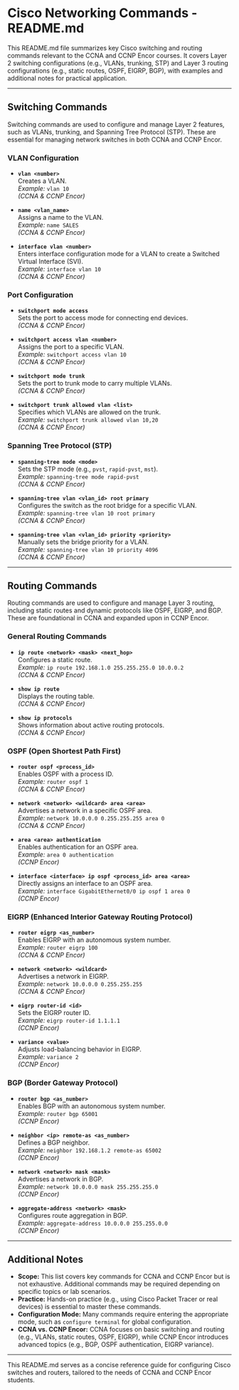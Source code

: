 # Cisco Networking Commands - README.md

This README.md file summarizes key Cisco switching and routing commands relevant to the CCNA and CCNP Encor courses. It covers Layer 2 switching configurations (e.g., VLANs, trunking, STP) and Layer 3 routing configurations (e.g., static routes, OSPF, EIGRP, BGP), with examples and additional notes for practical application.

---

## Switching Commands

Switching commands are used to configure and manage Layer 2 features, such as VLANs, trunking, and Spanning Tree Protocol (STP). These are essential for managing network switches in both CCNA and CCNP Encor.

### VLAN Configuration

- **`vlan <number>`**  
  Creates a VLAN.  
  *Example:* `vlan 10`  
  *(CCNA & CCNP Encor)*

- **`name <vlan_name>`**  
  Assigns a name to the VLAN.  
  *Example:* `name SALES`  
  *(CCNA & CCNP Encor)*

- **`interface vlan <number>`**  
  Enters interface configuration mode for a VLAN to create a Switched Virtual Interface (SVI).  
  *Example:* `interface vlan 10`  
  *(CCNA & CCNP Encor)*

### Port Configuration

- **`switchport mode access`**  
  Sets the port to access mode for connecting end devices.  
  *(CCNA & CCNP Encor)*

- **`switchport access vlan <number>`**  
  Assigns the port to a specific VLAN.  
  *Example:* `switchport access vlan 10`  
  *(CCNA & CCNP Encor)*

- **`switchport mode trunk`**  
  Sets the port to trunk mode to carry multiple VLANs.  
  *(CCNA & CCNP Encor)*

- **`switchport trunk allowed vlan <list>`**  
  Specifies which VLANs are allowed on the trunk.  
  *Example:* `switchport trunk allowed vlan 10,20`  
  *(CCNA & CCNP Encor)*

### Spanning Tree Protocol (STP)

- **`spanning-tree mode <mode>`**  
  Sets the STP mode (e.g., `pvst`, `rapid-pvst`, `mst`).  
  *Example:* `spanning-tree mode rapid-pvst`  
  *(CCNA & CCNP Encor)*

- **`spanning-tree vlan <vlan_id> root primary`**  
  Configures the switch as the root bridge for a specific VLAN.  
  *Example:* `spanning-tree vlan 10 root primary`  
  *(CCNA & CCNP Encor)*

- **`spanning-tree vlan <vlan_id> priority <priority>`**  
  Manually sets the bridge priority for a VLAN.  
  *Example:* `spanning-tree vlan 10 priority 4096`  
  *(CCNA & CCNP Encor)*

---

## Routing Commands

Routing commands are used to configure and manage Layer 3 routing, including static routes and dynamic protocols like OSPF, EIGRP, and BGP. These are foundational in CCNA and expanded upon in CCNP Encor.

### General Routing Commands

- **`ip route <network> <mask> <next_hop>`**  
  Configures a static route.  
  *Example:* `ip route 192.168.1.0 255.255.255.0 10.0.0.2`  
  *(CCNA & CCNP Encor)*

- **`show ip route`**  
  Displays the routing table.  
  *(CCNA & CCNP Encor)*

- **`show ip protocols`**  
  Shows information about active routing protocols.  
  *(CCNA & CCNP Encor)*

### OSPF (Open Shortest Path First)

- **`router ospf <process_id>`**  
  Enables OSPF with a process ID.  
  *Example:* `router ospf 1`  
  *(CCNA & CCNP Encor)*

- **`network <network> <wildcard> area <area>`**  
  Advertises a network in a specific OSPF area.  
  *Example:* `network 10.0.0.0 0.255.255.255 area 0`  
  *(CCNA & CCNP Encor)*

- **`area <area> authentication`**  
  Enables authentication for an OSPF area.  
  *Example:* `area 0 authentication`  
  *(CCNP Encor)*

- **`interface <interface> ip ospf <process_id> area <area>`**  
  Directly assigns an interface to an OSPF area.  
  *Example:* `interface GigabitEthernet0/0 ip ospf 1 area 0`  
  *(CCNP Encor)*

### EIGRP (Enhanced Interior Gateway Routing Protocol)

- **`router eigrp <as_number>`**  
  Enables EIGRP with an autonomous system number.  
  *Example:* `router eigrp 100`  
  *(CCNA & CCNP Encor)*

- **`network <network> <wildcard>`**  
  Advertises a network in EIGRP.  
  *Example:* `network 10.0.0.0 0.255.255.255`  
  *(CCNA & CCNP Encor)*

- **`eigrp router-id <id>`**  
  Sets the EIGRP router ID.  
  *Example:* `eigrp router-id 1.1.1.1`  
  *(CCNP Encor)*

- **`variance <value>`**  
  Adjusts load-balancing behavior in EIGRP.  
  *Example:* `variance 2`  
  *(CCNP Encor)*

### BGP (Border Gateway Protocol)

- **`router bgp <as_number>`**  
  Enables BGP with an autonomous system number.  
  *Example:* `router bgp 65001`  
  *(CCNP Encor)*

- **`neighbor <ip> remote-as <as_number>`**  
  Defines a BGP neighbor.  
  *Example:* `neighbor 192.168.1.2 remote-as 65002`  
  *(CCNP Encor)*

- **`network <network> mask <mask>`**  
  Advertises a network in BGP.  
  *Example:* `network 10.0.0.0 mask 255.255.255.0`  
  *(CCNP Encor)*

- **`aggregate-address <network> <mask>`**  
  Configures route aggregation in BGP.  
  *Example:* `aggregate-address 10.0.0.0 255.255.0.0`  
  *(CCNP Encor)*

---

## Additional Notes

- **Scope:** This list covers key commands for CCNA and CCNP Encor but is not exhaustive. Additional commands may be required depending on specific topics or lab scenarios.
- **Practice:** Hands-on practice (e.g., using Cisco Packet Tracer or real devices) is essential to master these commands.
- **Configuration Mode:** Many commands require entering the appropriate mode, such as `configure terminal` for global configuration.
- **CCNA vs. CCNP Encor:** CCNA focuses on basic switching and routing (e.g., VLANs, static routes, OSPF, EIGRP), while CCNP Encor introduces advanced topics (e.g., BGP, OSPF authentication, EIGRP variance).

---

This README.md serves as a concise reference guide for configuring Cisco switches and routers, tailored to the needs of CCNA and CCNP Encor students.
